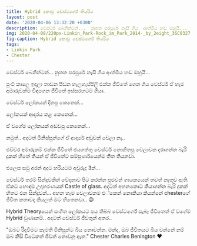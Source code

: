 ```yaml
---
title: Hybrid නොවූ චෙස්ටර්ගේ තියරිය
layout: post
date: '2020-04-06 13:32:20 +0300'
description: චෙස්ටර් බෙනින්ටන්...  නූතන පරපුරේ නැසී ගිය  ආත්මීය හඬ ඔහුයි...
img: 2020-04-08/220px-Linkin_Park-Rock_im_Park_2014-_by_2eight_3SC0327.jpg
fig-caption: Hybrid නොවූ චෙස්ටර්ගේ තියරිය
tags:
- Linkin Park
- Chester
---
```


චෙස්ටර් බෙනින්ටන්...  නූතන පරපුරේ නැසී ගිය  ආත්මීය හඬ ඔහුයි...

පුංචි කාලෙ ඉඳලා තාඩන පීඩන හැලහැප්පිලි එක්ක ජීවිතේ ගෙන ගිය චෙස්ටර් ඒ හැම අමාරුවක්ම විඳගෙන ජීවිතේ ඉස්සරහටම ගියා. 

චෙස්ටර් ලෝකයක් දිනපු කෙනෙක්...

ලෝකයක් ආදරය කළ කෙනෙක්...

ඒ වගේම ලෝකයක් අඬවපු කෙනෙක්... 

නමුත්.. අදටත් මිනිස්සුන්ගේ ඒ ආදරේ අඩුවක් වෙලා නෑ..

එච්චර අමාරුකම් එක්ක ජීවිතේ ජයගත්තු චෙස්ටර් නොහිතපු වෙලාවක දරාගන්න බැරි දුකක් හිතේ තියන් ඒ ජීවිතේට සම්පූර්ණයෙන්ම තිත තියනවා.

එලෙස සමු අරන් අදට හරියටම අවුරුදු 3ක්...

චෙස්ටර් තරම් සින්දුවකින් වේදනාව පිට කරන්න පුළුවන් ගායකයෙක් තවත් නැතුව ඇති. ඒකට හොඳම උදාහරණයක් Castle of glass. අදටත් අහනකොට කියාගන්න බැරි දුකක් හිතට එන සින්දුවක්... අහන හැම වෙලාවකම එ්කෙන් නොකියා කියන්නේ chesterගේ ජීවිත කතාවද කියලත් මට හිතෙනවා.. 😥

Hybrid Theoryයෙන් සංගීත ලෝකයට පය තිබ්බ චෙස්ටර්ගේ සැබෑ ජීවිතෙත් ඒ වගේම Hybrid වුණානම්.. අදටත් චෙස්ටර් ජීවතුන් අතර.. 

"ඔබට රිදවීමට කැමති මිනිසුන්ට බිය නොවන්න. මන්ද, ඔබ ජීවිතයට බිය වන්නේ නම් ඔබ කිසි විටෙකත් ජීවත් නොවනු ඇත."
Chester Charles Benington ❤
